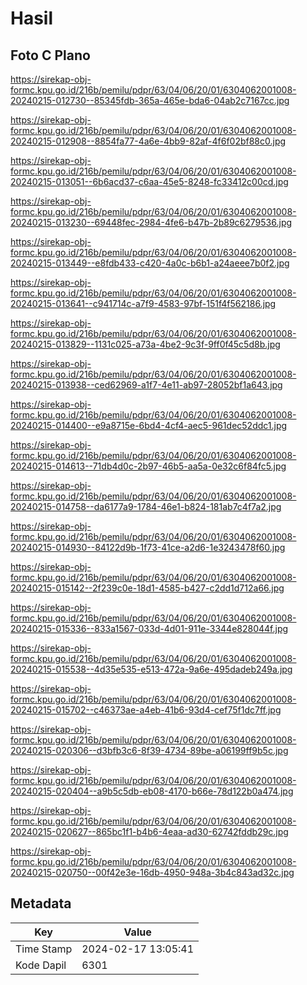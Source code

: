 # Hasil

## Foto C Plano

https://sirekap-obj-formc.kpu.go.id/216b/pemilu/pdpr/63/04/06/20/01/6304062001008-20240215-012730--85345fdb-365a-465e-bda6-04ab2c7167cc.jpg

https://sirekap-obj-formc.kpu.go.id/216b/pemilu/pdpr/63/04/06/20/01/6304062001008-20240215-012908--8854fa77-4a6e-4bb9-82af-4f6f02bf88c0.jpg

https://sirekap-obj-formc.kpu.go.id/216b/pemilu/pdpr/63/04/06/20/01/6304062001008-20240215-013051--6b6acd37-c6aa-45e5-8248-fc33412c00cd.jpg

https://sirekap-obj-formc.kpu.go.id/216b/pemilu/pdpr/63/04/06/20/01/6304062001008-20240215-013230--69448fec-2984-4fe6-b47b-2b89c6279536.jpg

https://sirekap-obj-formc.kpu.go.id/216b/pemilu/pdpr/63/04/06/20/01/6304062001008-20240215-013449--e8fdb433-c420-4a0c-b6b1-a24aeee7b0f2.jpg

https://sirekap-obj-formc.kpu.go.id/216b/pemilu/pdpr/63/04/06/20/01/6304062001008-20240215-013641--c941714c-a7f9-4583-97bf-151f4f562186.jpg

https://sirekap-obj-formc.kpu.go.id/216b/pemilu/pdpr/63/04/06/20/01/6304062001008-20240215-013829--1131c025-a73a-4be2-9c3f-9ff0f45c5d8b.jpg

https://sirekap-obj-formc.kpu.go.id/216b/pemilu/pdpr/63/04/06/20/01/6304062001008-20240215-013938--ced62969-a1f7-4e11-ab97-28052bf1a643.jpg

https://sirekap-obj-formc.kpu.go.id/216b/pemilu/pdpr/63/04/06/20/01/6304062001008-20240215-014400--e9a8715e-6bd4-4cf4-aec5-961dec52ddc1.jpg

https://sirekap-obj-formc.kpu.go.id/216b/pemilu/pdpr/63/04/06/20/01/6304062001008-20240215-014613--71db4d0c-2b97-46b5-aa5a-0e32c6f84fc5.jpg

https://sirekap-obj-formc.kpu.go.id/216b/pemilu/pdpr/63/04/06/20/01/6304062001008-20240215-014758--da6177a9-1784-46e1-b824-181ab7c4f7a2.jpg

https://sirekap-obj-formc.kpu.go.id/216b/pemilu/pdpr/63/04/06/20/01/6304062001008-20240215-014930--84122d9b-1f73-41ce-a2d6-1e3243478f60.jpg

https://sirekap-obj-formc.kpu.go.id/216b/pemilu/pdpr/63/04/06/20/01/6304062001008-20240215-015142--2f239c0e-18d1-4585-b427-c2dd1d712a66.jpg

https://sirekap-obj-formc.kpu.go.id/216b/pemilu/pdpr/63/04/06/20/01/6304062001008-20240215-015336--833a1567-033d-4d01-911e-3344e828044f.jpg

https://sirekap-obj-formc.kpu.go.id/216b/pemilu/pdpr/63/04/06/20/01/6304062001008-20240215-015538--4d35e535-e513-472a-9a6e-495dadeb249a.jpg

https://sirekap-obj-formc.kpu.go.id/216b/pemilu/pdpr/63/04/06/20/01/6304062001008-20240215-015702--c46373ae-a4eb-41b6-93d4-cef75f1dc7ff.jpg

https://sirekap-obj-formc.kpu.go.id/216b/pemilu/pdpr/63/04/06/20/01/6304062001008-20240215-020306--d3bfb3c6-8f39-4734-89be-a06199ff9b5c.jpg

https://sirekap-obj-formc.kpu.go.id/216b/pemilu/pdpr/63/04/06/20/01/6304062001008-20240215-020404--a9b5c5db-eb08-4170-b66e-78d122b0a474.jpg

https://sirekap-obj-formc.kpu.go.id/216b/pemilu/pdpr/63/04/06/20/01/6304062001008-20240215-020627--865bc1f1-b4b6-4eaa-ad30-62742fddb29c.jpg

https://sirekap-obj-formc.kpu.go.id/216b/pemilu/pdpr/63/04/06/20/01/6304062001008-20240215-020750--00f42e3e-16db-4950-948a-3b4c843ad32c.jpg


## Metadata

| Key        | Value               |
| ---------- | ------------------- |
| Time Stamp | 2024-02-17 13:05:41 |
| Kode Dapil | 6301                |



